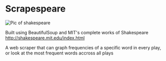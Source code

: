 # Scrapespeare
![Pic of shakespeare](https://www.nationalaffairs.com/storage/app/uploads/public/30b/766/ec3/thumb__0_0_0_0_auto.jpg) <br>

Built using BeautifulSoup and MIT's complete works of Shakespeare http://shakespeare.mit.edu/index.html

A web scraper that can graph frequencies of a specific word in every play, or look at the most frequent words accross all plays

